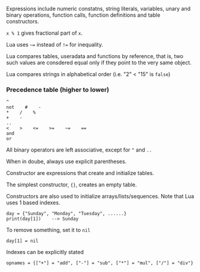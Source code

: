 Expressions include numeric constatns, string literals, variables, unary and
binary operations, function calls, function definitions and table constructors.

`x % 1` gives fractional part of `x`.

Lua uses `~=` instead of `!=` for inequality.

Lua compares tables, useradata and functions by reference, that is, two such
values are consdered equal only if they point to the very same object.

Lua compares strings in alphabetical order (i.e. "2" < "15" is `false`)

### Precedence table (higher to lower)
```
^
not    #    -
*    /    %
+    -
..
<    >    <=    >=    ~=    ==
and
or
```

All binary operators are left associative, except for `^` and `..`

When in doube, always use explicit parentheses.

Constructor are expressions that create and initialize tables.

The simplest constructor, `{}`, creates an empty table.

Constructors are also used to initialize arrays/lists/sequences. Note that Lua
uses 1 based indexes.

```
day = {"Sunday", "Monday", "Tuesday", ......}
print(day[1])    --> Sunday
```

To remove something, set it to `nil`
```
day[1] = nil
```

Indexes can be explicitly stated
```
opnames = {["+"] = "add", ["-"] = "sub", ["*"] = "mul", ["/"] = "div"}
```
